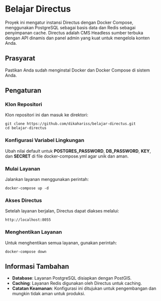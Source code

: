 # Belajar Directus

Proyek ini mengatur instansi Directus dengan Docker Compose, menggunakan PostgreSQL sebagai basis data dan Redis sebagai penyimpanan cache. Directus adalah CMS Headless sumber terbuka dengan API dinamis dan panel admin yang kuat untuk mengelola konten Anda.

## Prasyarat

Pastikan Anda sudah menginstal Docker dan Docker Compose di sistem Anda.

## Pengaturan

### Klon Repositori

Klon repositori ini dan masuk ke direktori:

```
git clone https://github.com/dikahariss/belajar-directus.git
cd belajar-directus
```

### Konfigurasi Variabel Lingkungan

Ubah nilai default untuk **POSTGRES_PASSWORD**, **DB_PASSWORD**, **KEY**, dan **SECRET** di file docker-compose.yml agar unik dan aman.

### Mulai Layanan

Jalankan layanan menggunakan perintah:

```
docker-compose up -d
```

### Akses Directus

Setelah layanan berjalan, Directus dapat diakses melalui:

```
http://localhost:8055
```

### Menghentikan Layanan

Untuk menghentikan semua layanan, gunakan perintah:

```
docker-compose down
```

## Informasi Tambahan

- **Database**: Layanan PostgreSQL disiapkan dengan PostGIS.
- **Caching**: Layanan Redis digunakan oleh Directus untuk caching.
- **Catatan Keamanan**: Konfigurasi ini ditujukan untuk pengembangan dan mungkin tidak aman untuk produksi.
